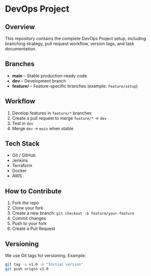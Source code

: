 # DevOps Project  

##  Overview  
This repository contains the complete DevOps Project setup, including branching strategy, pull request workflow, version tags, and task documentation.  

##  Branches  
- **main** – Stable production-ready code  
- **dev** – Development branch  
- **feature/** – Feature-specific branches (example: `feature/setup`)  

##  Workflow  
1. Develop features in `feature/*` branches  
2. Create a pull request to merge `feature/*` → `dev`  
3. Test in `dev`  
4. Merge `dev` → `main` when stable  

##  Tech Stack  
- Git / GitHub  
- Jenkins  
- Terraform  
- Docker  
- AWS  

##  How to Contribute  
1. Fork the repo  
2. Clone your fork  
3. Create a new branch: `git checkout -b feature/your-feature`  
4. Commit changes  
5. Push to your fork  
6. Create a Pull Request  

##  Versioning  
We use Git tags for versioning. Example:  
```bash
git tag -a v1.0 -m "Initial version"
git push origin v1.0
